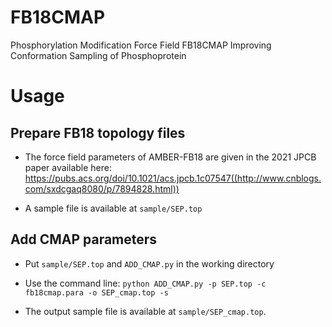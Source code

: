 # FB18CMAP
Phosphorylation Modification Force Field FB18CMAP Improving Conformation Sampling of Phosphoprotein

# Usage

## Prepare FB18 topology files

* The force field parameters of AMBER-FB18 are given in the 2021 JPCB paper available here: https://pubs.acs.org/doi/10.1021/acs.jpcb.1c07547((http://www.cnblogs.com/sxdcgaq8080/p/7894828.html))

* A sample file is available at `sample/SEP.top`

## Add CMAP parameters

* Put `sample/SEP.top` and `ADD_CMAP.py` in the working directory

* Use the command line: `python ADD_CMAP.py -p SEP.top -c fb18cmap.para -o SEP_cmap.top -s`

* The output sample file is available at `sample/SEP_cmap.top`.
